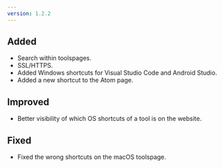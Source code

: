 ```yaml
---
version: 1.2.2
---
```


## Added
- Search within toolspages.
- SSL/HTTPS.
- Added Windows shortcuts for Visual Studio Code and Android Studio.
- Added a new shortcut to the Atom page.

## Improved
- Better visibility of which OS shortcuts of a tool is on the website.

## Fixed
- Fixed the wrong shortcuts on the macOS toolspage.